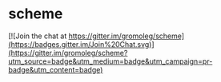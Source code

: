 # scheme

[![Join the chat at https://gitter.im/gromoleg/scheme](https://badges.gitter.im/Join%20Chat.svg)](https://gitter.im/gromoleg/scheme?utm_source=badge&utm_medium=badge&utm_campaign=pr-badge&utm_content=badge)

